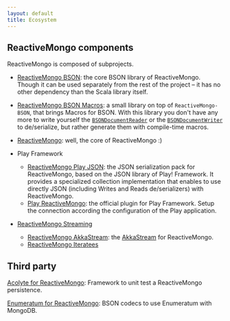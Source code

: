 ```yaml
---
layout: default
title: Ecosystem
---
```


## ReactiveMongo components

ReactiveMongo is composed of subprojects.

* [ReactiveMongo BSON](./releases/{{site.latest_major_release}}/documentation/bson/overview.html): the core BSON library of ReactiveMongo. Though it can be used separately from the rest of the project – it has no other dependency than the Scala library itself.

* [ReactiveMongo BSON Macros](./releases/{{site.latest_major_release}}/documentation/bson/typeclasses.html): a small library on top of `ReactiveMongo-BSON`, that brings Macros for BSON. With this library you don't have any more to write yourself the [`BSONDocumentReader`](./releases/{{site.latest_major_release}}/api/index.html#reactivemongo.bson.BSONDocumentReader) or the [`BSONDocumentWriter`](./releases/{{site.latest_major_release}}/api/index.html#reactivemongo.bson.BSONDocumentWriter) to de/serialize, but rather generate them with compile-time macros.

* [ReactiveMongo](./releases/{{site.latest_major_release}}/documentation/): well, the core of ReactiveMongo :)

* Play Framework
  - [ReactiveMongo Play JSON](./releases/{{site.latest_major_release}}/documentation/json/overview.html): the JSON serialization pack for ReactiveMongo, based on the JSON library of Play! Framework. It provides a specialized collection implementation that enables to use directly JSON (including Writes and Reads de/serializers) with ReactiveMongo.
  - [Play ReactiveMongo](./releases/{{site.latest_major_release}}/documentation/tutorial/play.html): the official plugin for Play Framework. Setup the connection according the configuration of the Play application.

* [ReactiveMongo Streaming](./releases/{{site.latest_major_release}}/documentation/tutorial/streaming.html)
  - [ReactiveMongo AkkaStream](./releases/{{site.latest_major_release}}/documentation/tutorial/streaming.html#akka-stream): the [AkkaStream](http://doc.akka.io/docs/akka/2.5/scala/stream/index.html) for ReactiveMongo.
  - [ReactiveMongo Iteratees](./releases/{{site.latest_major_release}}/documentation/tutorial/streaming.html#play-iteratees)

## Third party

[Acolyte for ReactiveMongo](http://acolyte.eu.org/reactive-mongo/): 
Framework to unit test a ReactiveMongo persistence.

[Enumeratum for ReactiveMongo](https://github.com/lloydmeta/enumeratum/#reactivemongo-bson):
BSON codecs to use Enumeratum with MongoDB.
